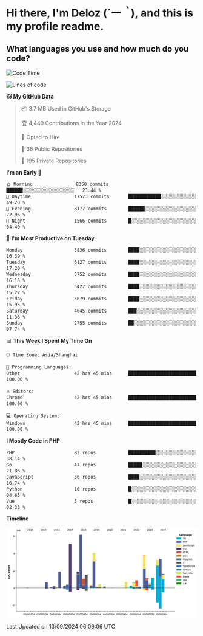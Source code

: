 # **Hi there, I'm Deloz (*´ー｀*), and this is my profile readme.**

## **What languages you use and how much do you code?**

<!--START_SECTION:waka-->
![Code Time](http://img.shields.io/badge/Code%20Time-4%2C646%20hrs%202%20mins-blue)

![Lines of code](https://img.shields.io/badge/From%20Hello%20World%20I%27ve%20Written-41.8%20million%20lines%20of%20code-blue)

**🐱 My GitHub Data** 

> 📦 3.7 MB Used in GitHub's Storage 
 > 
> 🏆 4,449 Contributions in the Year 2024
 > 
> 💼 Opted to Hire
 > 
> 📜 36 Public Repositories 
 > 
> 🔑 195 Private Repositories 
 > 
**I'm an Early 🐤** 

```text
🌞 Morning                8350 commits        ██████░░░░░░░░░░░░░░░░░░░   23.44 % 
🌆 Daytime                17523 commits       ████████████░░░░░░░░░░░░░   49.20 % 
🌃 Evening                8177 commits        ██████░░░░░░░░░░░░░░░░░░░   22.96 % 
🌙 Night                  1566 commits        █░░░░░░░░░░░░░░░░░░░░░░░░   04.40 % 
```
📅 **I'm Most Productive on Tuesday** 

```text
Monday                   5836 commits        ████░░░░░░░░░░░░░░░░░░░░░   16.39 % 
Tuesday                  6127 commits        ████░░░░░░░░░░░░░░░░░░░░░   17.20 % 
Wednesday                5752 commits        ████░░░░░░░░░░░░░░░░░░░░░   16.15 % 
Thursday                 5422 commits        ████░░░░░░░░░░░░░░░░░░░░░   15.22 % 
Friday                   5679 commits        ████░░░░░░░░░░░░░░░░░░░░░   15.95 % 
Saturday                 4045 commits        ███░░░░░░░░░░░░░░░░░░░░░░   11.36 % 
Sunday                   2755 commits        ██░░░░░░░░░░░░░░░░░░░░░░░   07.74 % 
```


📊 **This Week I Spent My Time On** 

```text
🕑︎ Time Zone: Asia/Shanghai

💬 Programming Languages: 
Other                    42 hrs 45 mins      █████████████████████████   100.00 % 

🔥 Editors: 
Chrome                   42 hrs 45 mins      █████████████████████████   100.00 % 

💻 Operating System: 
Windows                  42 hrs 45 mins      █████████████████████████   100.00 % 
```

**I Mostly Code in PHP** 

```text
PHP                      82 repos            ██████████░░░░░░░░░░░░░░░   38.14 % 
Go                       47 repos            █████░░░░░░░░░░░░░░░░░░░░   21.86 % 
JavaScript               36 repos            ████░░░░░░░░░░░░░░░░░░░░░   16.74 % 
Python                   10 repos            █░░░░░░░░░░░░░░░░░░░░░░░░   04.65 % 
Vue                      5 repos             █░░░░░░░░░░░░░░░░░░░░░░░░   02.33 % 
```



**Timeline**

![Lines of Code chart](https://raw.githubusercontent.com/deloz/deloz/main/assets/bar_graph.png)


 Last Updated on 13/09/2024 06:09:06 UTC
<!--END_SECTION:waka-->
